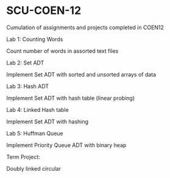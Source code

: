 # SCU-COEN-12
Cumulation of assignments and projects completed in COEN12

Lab 1: Counting Words
  
  Count number of words in assorted text files

Lab 2: Set ADT

 Implement Set ADT with sorted and unsorted arrays of data

Lab 3: Hash ADT

Implement Set ADT with hash table (linear probing)

Lab 4: Linked Hash table

Implement Set ADT with hashing

Lab 5: Huffman Queue

Implement Priority Queue ADT with binary heap

Term Project:

Doubly linked circular
